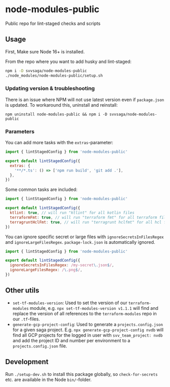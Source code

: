 # node-modules-public

Public repo for lint-staged checks and scripts

## Usage

First, Make sure Node 16+ is installed.

From the repo where you want to add husky and lint-staged:

```bash
npm i -D svvsaga/node-modules-public
./node_modules/node-modules-public/setup.sh
```

### Updating version & troubleshooting

There is an issue where NPM will not use latest version even if `package.json` is updated. To workaround this, uninstall and reinstall:

    npm uninstall node-modules-public && npm i -D svvsaga/node-modules-public

### Parameters

You can add more tasks with the `extras`-parameter:

```javascript
import { lintStagedConfig } from 'node-modules-public'

export default lintStagedConfig({
  extras: {
    '**/*.ts': () => ['npm run build', 'git add .'],
  },
})
```

Some common tasks are included:

```javascript
import { lintStagedConfig } from 'node-modules-public'

export default lintStagedConfig({
  ktlint: true, // will run "ktlint" for all kotlin files
  terraformFmt: true, // will run "terraform fmt" for all terraform files
  terragruntHclFmt: true, // will run "terragrunt hclfmt" for all hcl files
})
```

You can ignore specific secret or large files with `ignoreSecretsInFilesRegex` and `ignoreLargeFilesRegex`. `package-lock.json` is automatically ignored.

```javascript
import { lintStagedConfig } from 'node-modules-public'

export default lintStagedConfig({
  ignoreSecretsInFilesRegex: /my-secret\.json$/,
  ignoreLargeFilesRegex: /\.png$/,
})
```

## Other utils

- `set-tf-modules-version`: Used to set the version of our `terraform-modules` module, e.g. `npx set-tf-modules-version v1.1.1` will find and replace the version of all references to the `terraform-modules` repo in our `.tf`-files.
- `generate-gcp-project-config`: Used to generate a `projects.config.json` for a given saga project. E.g. `npx generate-gcp-project-config nvdb` will find all GCP projects for the logged in user with `svv_team_project: nvdb` and add the project ID and number per environment to a `projects.config.json` file.

## Development

Run `./setup-dev.sh` to install this package globally, so `check-for-secrets` etc. are available in the Node `bin/`-folder.
